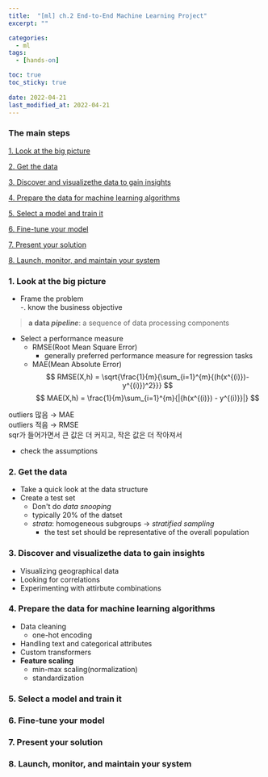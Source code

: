 ```yaml
---
title:  "[ml] ch.2 End-to-End Machine Learning Project"
excerpt: ""

categories:
  - ml
tags:
  - [hands-on]

toc: true
toc_sticky: true
 
date: 2022-04-21
last_modified_at: 2022-04-21
---
```

### The main steps

[1. Look at the big picture](#1-look-at-the-big-picture)

[2. Get the data](#2-get-the-data)

[3. Discover and visualizethe data to gain insights](#3-discover-and-visualizethe-data-to-gain-insights)

[4. Prepare the data for machine learning algorithms](#4-prepare-the-data-for-machine-learning-algorithms)

[5. Select a model and train it](#5-select-a-model-and-train-it)

[6. Fine-tune your model](#6-fine-tune-your-model)

[7. Present your solution](#7-present-your-solution)

[8. Launch, monitor, and maintain your system](#8-launch-monitor-and-maintain-your-system)


### 1. Look at the big picture

- Frame the problem  
  -\. know the business objective  

> **a data *pipeline***: a sequence of data processing components

- Select a performance measure
  - RMSE(Root Mean Square Error)
    - generally preferred performance measure for regression tasks
  - MAE(Mean Absolute Error)
$$
    RMSE(X,h) = \sqrt{\frac{1}{m}{\sum_{i=1}^{m}{(h(x^{(i)})-y^{(i)})^2}}}
$$
$$
    MAE(X,h) = \frac{1}{m}\sum_{i=1}^{m}{|{h(x^{(i)}) - y^{(i)}}|}
$$

outliers 많음 &rarr; MAE  
outliers 적음 &rarr; RMSE  
sqr가 들어가면서 큰 값은 더 커지고, 작은 값은 더 작아져서
 
 - check the assumptions

### 2. Get the data

- Take a quick look at the data structure  
- Create a test set
  - Don't do *data snooping*
  - typically 20% of the datset  
  - *strata*: homogeneous subgroups &rarr; *stratified sampling*
    - the test set should be representative of the overall population 

### 3. Discover and visualizethe data to gain insights

- Visualizing geographical data  
- Looking for correlations  
- Experimenting with attirbute combinations  

### 4. Prepare the data for machine learning algorithms

- Data cleaning  
  - one-hot encoding  
- Handling text and categorical attributes  
- Custom transformers  
- **Feature scaling**  
  - min-max scaling(normalization)  
  - standardization  

### 5. Select a model and train it

### 6. Fine-tune your model

### 7. Present your solution

### 8. Launch, monitor, and maintain your system
